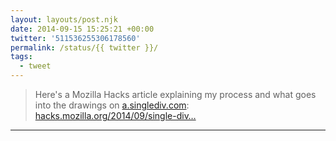 ```yaml
---
layout: layouts/post.njk
date: 2014-09-15 15:25:21 +00:00
twitter: '511536255306178560'
permalink: /status/{{ twitter }}/
tags: 
  - tweet
---
```


> Here's a Mozilla Hacks article explaining my process and what goes into the drawings on [a.singlediv.com](https://a.singlediv.com): [hacks.mozilla.org/2014/09/single-div…](https://hacks.mozilla.org/2014/09/single-div-drawings-with-css/)

---
